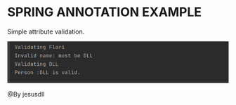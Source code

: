 # SPRING ANNOTATION EXAMPLE

Simple attribute validation.


![IMAGE](https://github.com/delalama/conceptProofs/blob/master/annotations/src/main/resources/validator.png "Intellij console")


@By jesusdll
